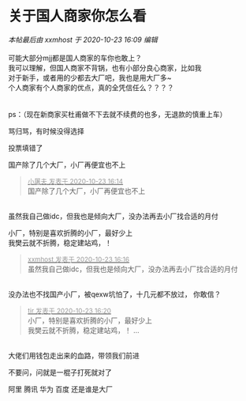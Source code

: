 # 关于国人商家你怎么看

<i class="pstatus"> 本帖最后由 xxmhost 于 2020-10-23 16:09 编辑 </i><br />
<br />
可能大部分mjj都是国人商家的车你也敢上？<img src="static/image/smiley/default/lol.gif" smilieid="12" border="0" alt="" /> <br />
我可以理解，但国人商家不背锅，也有小部分良心商家，比如我<img src="static/image/smiley/default/lol.gif" smilieid="12" border="0" alt="" /> <br />
对于新手，或者用的少都去大厂吧，我也是用大厂多~ <br />
个人商家有个人商家的优点，真的全凭信任么？？？？<br />
<br />
<br />
ps：（现在新商家买杜甫做不下去就不续费的也多，无退款的慎重上车）

骂归骂，有时候没得选择

投票填错了<img src="static/image/smiley/yct/020.gif" smilieid="47" border="0" alt="" />

国产除了几个大厂，小厂再便宜也不上

<div class="quote"><blockquote><font size="2"><a href="https://www.hostloc.com/forum.php?mod=redirect&amp;goto=findpost&amp;pid=9341692&amp;ptid=757651" target="_blank"><font color="#999999">小屠夫 发表于 2020-10-23 16:14</font></a></font><br />
国产除了几个大厂，小厂再便宜也不上</blockquote></div><br />
虽然我自己做idc，但我也是倾向大厂，没办法再去小厂找合适的月付

小厂，特别是喜欢折腾的小厂，最好少上<br />
我樊云就不折腾，稳定建站鸡，！

<div class="quote"><blockquote><font size="2"><a href="https://www.hostloc.com/forum.php?mod=redirect&amp;goto=findpost&amp;pid=9341706&amp;ptid=757651" target="_blank"><font color="#999999">xxmhost 发表于 2020-10-23 16:16</font></a></font><br />
虽然我自己做idc，但我也是倾向大厂，没办法再去小厂找合适的月付</blockquote></div><br />
没办法也不找国产小厂，被qexw坑怕了，十几元都不放过， 你敢信？

<div class="quote"><blockquote><font size="2"><a href="https://www.hostloc.com/forum.php?mod=redirect&amp;goto=findpost&amp;pid=9341721&amp;ptid=757651" target="_blank"><font color="#999999">tir 发表于 2020-10-23 16:20</font></a></font><br />
小厂，特别是喜欢折腾的小厂，最好少上<br />
我樊云就不折腾，稳定建站鸡，！ ...</blockquote></div><br />
大佬们用钱包走出来的血路，带领我们前进<img src="static/image/smiley/default/lol.gif" smilieid="12" border="0" alt="" />

不要问，问就是一棍子打死就对了

阿里 腾讯 华为 百度 还是谁是大厂
